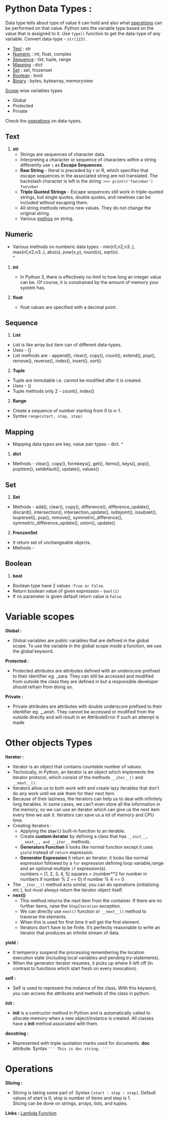 # Python Data Types :

Data type tells about type of value it can hold and also what [operations](#operations) can be performed on that value.
Python sets the variable type based on the value that is assigned to it.
Use ```type()``` function to get the data-type of any variable.
Convert data-type - ```str(123)```.

- [Text](#text)    : str
- [Numeric](#numeric)    : int, float, complex
- [Sequence](#sequence)    : list, tuple, range
- [Mapping](#mapping)    : dict
- [Set](#set)    : set, frozenset
- [Boolean](#boolean)    : bool
- [Binary](#binary)    : bytes, bytearray, memoryview

[Scope](#variable-scopes) wise variables types
- Global
- Protected
- Private

Check the [operations](#operations) on data-types.

## Text
1.  **str**
    - Strings are sequences of character data.
    - Interpreting a character or sequence of characters within a string differently use ```\``` as **Escape Sequences**.
    - **Raw String** - literal is preceded by r or R, which specifies that escape sequences in the associated string are not translated. The backslash character is left in the string:
    `>>> print(r'foo\nbar')`  
    `foo\nbar`
    - **Triple Quoted Strings** - Escape sequences still work in triple-quoted strings, but single quotes, double quotes, and newlines can be included without escaping them.
    -  All string methods returns new values. They do not change the original string.
    -  Various [methos](https://www.w3schools.com/python/python_ref_string.asp) on string.

## Numeric
-  Various methods on numberic data types - min(n1,n2,n3..), max(n1,n2,n3..), abs(x), pow(x,y), round(x), sqrt(x).  
^
1.  **int**
    -  In Python 3, there is effectively no limit to how long an integer value can be. Of course, it is constrained by the amount of memory your system has.

2.  **float**
    - float values are specified with a decimal point.


## Sequence
1.  **List**
- List is like array but item can of different data-types.
- Uses - []
- List methods are - append(), clear(), copy(), count(), extend(), pop(), remove(), reverse(), index(), insert(), sort()

2.  **Tuple**
- Tuple are immutable i.e. cannot be modified after it is created.
- Uses - ()
- Tuple methods only 2 - count(), index()
    
2.  **Range**
- Create a sequence of number starting from 0 to n-1.
- Syntax `range(start, stop, step)`

## Mapping
- Mapping data types are key, value pair types - dict.
^
1.  **dict**
- Methods - clear(), copy(), formkeys(), get(), items(), keys(), pop(), popitem(), setdefault(), update(), values()

## Set
1.  **Set**
- Methods - add(), clear(), copy(), difference(), difference_update(), discard(), intersection(), intersection_update(), isdisjoint(), issubset(), isuperset(), pop(), remove(), symmetric_difference(), symmetric_difference_update(), union(), update().

2.  **FronzenSet**
- It return set of unchangeable objects.
- Methods - 

## Boolean
1.  **bool**
- Boolean type have 2 values -```True or False```.
- Return boolean value of given expression - `bool(1)`
- If no parameter is given default return value is `False`.

# Variable scopes
**Global :**
- Global variables are public variables that are defined in the global scope. To use the variable in the global scope inside a function, we use the global keyword.

**Protected :**
- Protected attributes are attributes defined with an underscore prefixed to their identifier eg. \_sara. They can still be accessed and modified from outside the class they are defined in but a responsible developer should refrain from doing so.

**Private :**
- Private attributes are attributes with double underscore prefixed to their identifier eg. \_\_ansh. They cannot be accessed or modified from the outside directly and will result in an AttributeError if such an attempt is made

# Other objects Types

**Iterator :**
-  Iterator is an object that contains countable number of values.
-  Technically, in Python, an iterator is an object which implements the iterator protocol, which consist of the methods `__iter__()` and `__next__()`.
-  Iterators allow us to both work with and create lazy iterables that don’t do any work until we ask them for their next item.
-  Because of their laziness, the iterators can help us to deal with infinitely long iterables. In some cases, we can’t even store all the information in the memory, so we can use an iterator which can give us the next item every time we ask it. Iterators can save us a lot of memory and CPU time.
-  Creating iterators :
   -  Applying the **`iter()`** built-in function to an iterable.
   -  Create **custom iterator** by defining a class that has `__init__, __next__, and __iter__` methods.
   -  **Generators Function** it looks like normal function except it uses `yield` instead of `return` expression.
   -  **Generator Expression** it return an iterator, it looks like normal expression followed by a `for` expression defining loop variable,range and an optional multiple `if` expression(s).  
    numbers = [1, 2, 3, 4, 5]
    squares = (number**2 for number in numbers if number % 2 == 0) if number % 4 == 0  
-  The `__iter__()` method acts similar, you can do operations (initializing etc.), but must always return the iterator object itself.
-  **next()**
   -  This method returns the next item from the container. If there are no further items, raise the `StopIteration` exception.
   -  We can directly use `next()` function or `__next__()` method to traverse the elements.
   -  When this is used for first time it will get the first element.
   -  Iterators don’t have to be finite. It’s perfectly reasonable to write an iterator that produces an infinite stream of data.

**yield :**
- It temperory suspend the processing remembering the location execution state (including local variables and pending try-statements).
- When the generator iterator resumes, it picks up where it left off (in contrast to functions which start fresh on every invocation).

**self :**
- Self is used to represent the instance of the class. With this keyword, you can access the attributes and methods of the class in python.

**__init__ :**
- __init__ is a contructor method in Python and is automatically called to allocate memory when a new object/instance is created. All classes have a __init__ method associated with them.

**docstring :**
- Represented with triple quotation marks used for documents. __doc__ attribute.
Syntax ``` ''' This is doc string. '''  ```



# Operations

**Slicing :**
- Slicing is taking some part of. Syntax ``` [start : stop : step] ```. Default values of start is 0, stop is number of items and step is 1.  
Slicing can be done on strings, arrays, lists, and tuples.

**Links :**
[Lambda Function](../function/base.md)
